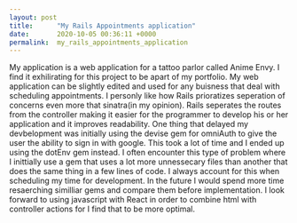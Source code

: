 ```yaml
---
layout: post
title:      "My Rails Appointments application"
date:       2020-10-05 00:36:11 +0000
permalink:  my_rails_appointments_application
---
```



My application is a web application for a tattoo parlor called Anime Envy. I find it exhilirating for this project to be apart of my  portfolio. My web application can be slightly edited and used for any buisness that deal with scheduling appointments. I personly like how Rails prioratizes seperation of concerns even more that sinatra(in my opinion). Rails seperates the routes from the controller making it easier for the programmer to develop his or her application and it improves readability.  One thing that delayed my devbelopment was initially using the devise gem for omniAuth to give the user the ability to sign in with google. This took a lot of time and I ended up using the dotEnv gem instead. I often encounter this type of problem where I inittially use a gem that uses a lot more unnessecary files than another that does the same thing in a few lines of code. I always account for this when scheduling my time for development. In the future I would spend more time resaerching similliar gems and compare them before implementation. I look forward to using javascript with React in order to combine html with controller actions for I find that to be more optimal. 
